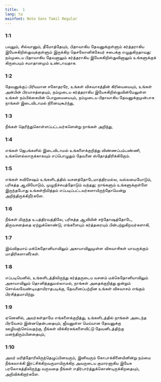 ```yaml
---
title:  1
lang: ta
mainfont: Noto Sans Tamil Regular
---
```


###  1:1

பவுலும், சில்வானும், தீமோத்தேயும், பிதாவாகிய தேவனுக்குள்ளும் கர்த்தராகிய இயேசுகிறிஸ்துவுக்குள்ளும் இருக்கிற தெசலோனிக்கேயர் சபைக்கு எழுதுகிறதாவது: நம்முடைய பிதாவாகிய தேவனாலும் கர்த்தராகிய இயேசுகிறிஸ்துவினாலும் உங்களுக்குக் கிருபையும் சமாதானமும் உண்டாவதாக.

###  1:2

தேவனுக்குப் பிரியமான சகோதரரே, உங்கள் விசுவாசத்தின் கிரியையையும், உங்கள் அன்பின் பிரயாசத்தையும், நம்முடைய கர்த்தராகிய இயேசுகிறிஸ்துவின்மேலுள்ள உங்கள் நம்பிக்கையின் பொறுமையையும், நம்முடைய பிதாவாகிய தேவனுக்குமுன்பாக நாங்கள் இடைவிடாமல் நினைவுகூர்ந்து,

###  1:3

நீங்கள் தெரிந்துகொள்ளப்பட்டவர்களென்று நாங்கள் அறிந்து,

###  1:4

எங்கள் ஜெபங்களில் இடைவிடாமல் உங்களைக்குறித்து விண்ணப்பம்பண்ணி, உங்களெல்லாருக்காகவும் எப்பொழுதும் தேவனை ஸ்தோத்திரிக்கிறோம்.

###  1:5

எங்கள் சுவிசேஷம் உங்களிடத்தில் வசனத்தோடேமாத்திரமல்ல, வல்லமையோடும், பரிசுத்த ஆவியோடும், முழுநிச்சயத்தோடும் வந்தது; நாங்களும் உங்களுக்குள்ளே இருந்தபோது உங்கள்நிமித்தம் எப்படிப்பட்டவர்களாயிருந்தோமென்று அறிந்திருக்கிறீர்களே.

###  1:6

நீங்கள் மிகுந்த உபத்திரவத்திலே, பரிசுத்த ஆவியின் சந்தோஷத்தோடே, திருவசனத்தை ஏற்றுக்கொண்டு, எங்களையும் கர்த்தரையும் பின்பற்றுகிறவர்களாகி,

###  1:7

இவ்விதமாய் மக்கெதோனியாவிலும் அகாயாவிலுமுள்ள விசுவாசிகள் யாவருக்கும் மாதிரிகளானீர்கள்.

###  1:8

எப்படியெனில், உங்களிடத்திலிருந்து கர்த்தருடைய வசனம் மக்கெதோனியாவிலும் அகாயாவிலும் தொனித்ததுமல்லாமல், நாங்கள் அதைக்குறித்து ஒன்றும் சொல்லவேண்டியதாயிராதபடிக்கு, தேவனைப்பற்றின உங்கள் விசுவாசம் எங்கும் பிரசித்தமாயிற்று.

###  1:9

ஏனெனில், அவர்கள்தாமே எங்களைக்குறித்து, உங்களிடத்தில் நாங்கள் அடைந்த பிரவேசம் இன்னதென்பதையும், ஜீவனுள்ள மெய்யான தேவனுக்கு ஊழியஞ்செய்வதற்கு, நீங்கள் விக்கிரகங்களைவிட்டு தேவனிடத்திற்கு மனந்திரும்பினதையும்,

###  1:10

அவர் மரித்தோரிலிருந்தெழுப்பினவரும், இனிவரும் கோபாக்கினையினின்று நம்மை நீங்கலாக்கி இரட்சிக்கிறவருமாயிருக்கிற அவருடைய குமாரனாகிய இயேசு பரலோகத்திலிருந்து வருவதை நீங்கள் எதிர்பார்த்துக்கொண்டிருக்கிறதையும், அறிவிக்கிறார்களே.

